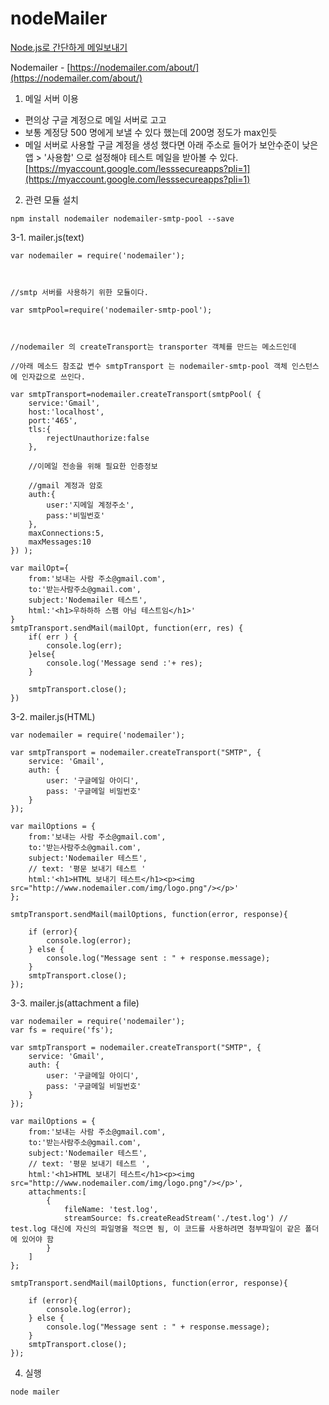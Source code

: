 # nodeMailer

[Node.js로 간단하게 메일보내기](https://uxicode.tistory.com/entry/Nodejs%EB%A1%9C-%EA%B0%84%EB%8B%A8%ED%95%98%EA%B2%8C-%EB%A9%94%EC%9D%BC%EB%B3%B4%EB%82%B4%EA%B8%B0-nodemailer)  

Nodemailer - [https://nodemailer.com/about/](https://nodemailer.com/about/)  

1. 메일 서버 이용  
- 편의상 구글 계정으로 메일 서버로 고고   
- 보통 계정당 500 명에게 보낼 수 있다 했는데 200명 정도가 max인듯  
- 메일 서버로 사용할 구글 계정을 생성 했다면 아래 주소로 들어가 보안수준이 낮은앱 > '사용함'  으로 설정해야 테스트 메일을 받아볼 수 있다.  
[https://myaccount.google.com/lesssecureapps?pli=1](https://myaccount.google.com/lesssecureapps?pli=1)   

2. 관련 모듈 설치  
```
npm install nodemailer nodemailer-smtp-pool --save
```

3-1. mailer.js(text)
```
var nodemailer = require('nodemailer');



//smtp 서버를 사용하기 위한 모듈이다.

var smtpPool=require('nodemailer-smtp-pool');



//nodemailer 의 createTransport는 transporter 객체를 만드는 메소드인데 

//아래 메소드 참조값 변수 smtpTransport 는 nodemailer-smtp-pool 객체 인스턴스에 인자값으로 쓰인다.

var smtpTransport=nodemailer.createTransport(smtpPool( {
    service:'Gmail',
    host:'localhost',
    port:'465',
    tls:{
        rejectUnauthorize:false
    },

    //이메일 전송을 위해 필요한 인증정보

    //gmail 계정과 암호 
    auth:{
        user:'지메일 계정주소',
        pass:'비밀번호'
    },
    maxConnections:5,
    maxMessages:10
}) );

var mailOpt={
    from:'보내는 사람 주소@gmail.com',
    to:'받는사람주소@gmail.com',
    subject:'Nodemailer 테스트',
    html:'<h1>우하하하 스팸 아님 테스트임</h1>'
}
smtpTransport.sendMail(mailOpt, function(err, res) {
    if( err ) {
        console.log(err);
    }else{
        console.log('Message send :'+ res);
    }

    smtpTransport.close();
})
```

3-2. mailer.js(HTML)  
```
var nodemailer = require('nodemailer');

var smtpTransport = nodemailer.createTransport("SMTP", {
	service: 'Gmail',
	auth: {
		user: '구글메일 아이디',
		pass: '구글메일 비밀번호'
	}
});

var mailOptions = {
	from:'보내는 사람 주소@gmail.com',
	to:'받는사람주소@gmail.com',
	subject:'Nodemailer 테스트',
	// text: '평문 보내기 테스트 '
	html:'<h1>HTML 보내기 테스트</h1><p><img src="http://www.nodemailer.com/img/logo.png"/></p>'
};

smtpTransport.sendMail(mailOptions, function(error, response){

	if (error){
		console.log(error);
	} else {
		console.log("Message sent : " + response.message);
	}
	smtpTransport.close();
});
```

3-3. mailer.js(attachment a file)  
```
var nodemailer = require('nodemailer');
var fs = require('fs');

var smtpTransport = nodemailer.createTransport("SMTP", {
	service: 'Gmail',
	auth: {
		user: '구글메일 아이디',
		pass: '구글메일 비밀번호'
	}
});

var mailOptions = {
	from:'보내는 사람 주소@gmail.com',
	to:'받는사람주소@gmail.com',
	subject:'Nodemailer 테스트',
	// text: '평문 보내기 테스트 ',
	html:'<h1>HTML 보내기 테스트</h1><p><img src="http://www.nodemailer.com/img/logo.png"/></p>',
	attachments:[
		{
			fileName: 'test.log',
			streamSource: fs.createReadStream('./test.log') // test.log 대신에 자신의 파일명을 적으면 됨, 이 코드를 사용하려면 첨부파일이 같은 폴더에 있어야 함
		}
	]
};

smtpTransport.sendMail(mailOptions, function(error, response){

	if (error){
		console.log(error);
	} else {
		console.log("Message sent : " + response.message);
	}
	smtpTransport.close();
});
```

4. 실행  
```
node mailer
```
